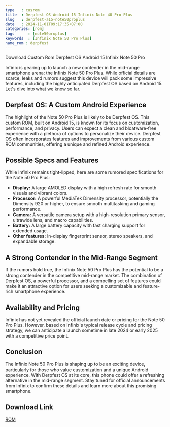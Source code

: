 ```yaml
---
type   : cusrom
title  : Derpfest OS Android 15 Infinix Note 40 Pro Plus
slug   : derpfest-a15-note50proplus
date   : 2024-11-01T09:17:35+07:00
categories: [rom]
tags      : [note50proplus]
keywords  : [Infinix Note 50 Pro Plus]
name_rom : derpfest
---
```


Download Custom Rom Derpfest OS Android 15 Infinix Note 50 Pro

Infinix is gearing up to launch a new contender in the mid-range smartphone arena: the Infinix Note 50 Pro Plus. While official details are scarce, leaks and rumors suggest this device will pack some impressive features, including the highly anticipated Derpfest OS based on Android 15. Let's dive into what we know so far.

## Derpfest OS: A Custom Android Experience

The highlight of the Note 50 Pro Plus is likely to be Derpfest OS. This custom ROM, built on Android 15, is known for its focus on customization, performance, and privacy.  Users can expect a clean and bloatware-free experience with a plethora of options to personalize their device. Derpfest OS often incorporates features and improvements from various custom ROM communities, offering a unique and refined Android experience.

## Possible Specs and Features

While Infinix remains tight-lipped, here are some rumored specifications for the Note 50 Pro Plus:

* **Display:** A large AMOLED display with a high refresh rate for smooth visuals and vibrant colors.
* **Processor:**  A powerful MediaTek Dimensity processor, potentially the Dimensity 920 or higher, to ensure smooth multitasking and gaming performance.
* **Camera:** A versatile camera setup with a high-resolution primary sensor, ultrawide lens, and macro capabilities.
* **Battery:** A large battery capacity with fast charging support for extended usage.
* **Other features:**  In-display fingerprint sensor, stereo speakers, and expandable storage.

## A Strong Contender in the Mid-Range Segment

If the rumors hold true, the Infinix Note 50 Pro Plus has the potential to be a strong contender in the competitive mid-range market. The combination of Derpfest OS, a powerful processor, and a compelling set of features could make it an attractive option for users seeking a customizable and feature-rich smartphone experience.

## Availability and Pricing

Infinix has not yet revealed the official launch date or pricing for the Note 50 Pro Plus. However, based on Infinix's typical release cycle and pricing strategy, we can anticipate a launch sometime in late 2024 or early 2025 with a competitive price point.

## Conclusion

The Infinix Note 50 Pro Plus is shaping up to be an exciting device, particularly for those who value customization and a unique Android experience. With Derpfest OS at its core, this phone could offer a refreshing alternative in the mid-range segment. Stay tuned for official announcements from Infinix to confirm these details and learn more about this promising smartphone.


## Download Link
[ROM](/)

